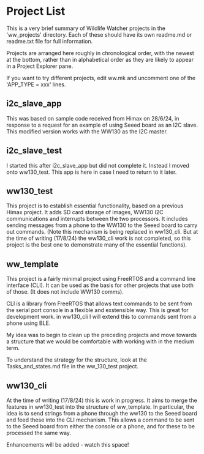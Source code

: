 # Project List

This is a very brief summary of Wildlife Watcher projects in the 'ww_projects' directory.
Each of these should have its own readme.md or readme.txt file for full information.

Projects are arranged here roughly in chronological order, with the newest at the bottom, rather 
than in alphabetical order as they are likely to appear in a Project Explorer pane.

If you want to try different projects, edit ww.mk and uncomment one of the 'APP_TYPE = xxx' lines.

i2c_slave_app
---------------
This was based on sample code received from Himax on 28/6/24, in response to a request for an example
of using Seeed board as an I2C slave. This modified version works with the WW130 as the I2C master.

i2c_slave_test
----------------
I started this after i2c_slave_app but did not complete it. Instead I moved onto ww130_test.
This app is here in case I need to return to it later.

ww130_test
------------
This project is to establish essential functionality, based on a previous Himax project.
It adds SD card storage of images, WW130 I2C communications and interrupts between the two processors.
It includes sending messages from a phone to the WW130 to the Seeed board to carry out commands.
(Note this mechanism is being replaced in ww130_cli. But at the time of writing (17/8/24) the ww130_cli
work is not completed, so this project is the best one to demonstrate many of the essential functions).

ww_template
--------------
This project is a fairly minimal project using FreeRTOS and a command line interface (CLI). 
It can be used as the basis for other projects that use both of those. (It does not include WW130 comms).

CLI is a library from FreeRTOS that allows text commands to be sent from the serial port console in a 
flexible and exstensible way. This is great for development work. in ww130_cli I will extend this to
commands sent from a phone using BLE.

My idea was to begin to clean up the preceding projects and move towards a structure that we would be comfortable with
working with in the medium term.

To understand the strategy for the structure, look at the Tasks_and_states.md file in the ww_130_test project.

ww130_cli
-------------
At the time of writing (17/8/24) this is work in progress. It aims to merge the features in ww130_test 
into the structure of ww_template. In particular, the idea is to send strings from a phone through the ww130
to the Seeed board and feed these into the CLI mechanism. This allows a command to be sent to the Seeed board
from either the console or a phone, and for these to be processed the same way.

Enhancements will be added - watch this space!








